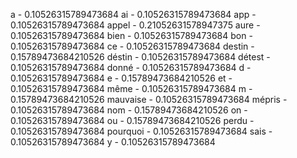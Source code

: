 a - 0.10526315789473684
ai - 0.10526315789473684
app - 0.10526315789473684
appel - 0.21052631578947375
aure - 0.10526315789473684
bien - 0.10526315789473684
bon - 0.10526315789473684
ce - 0.10526315789473684
destin - 0.15789473684210526
déstin - 0.10526315789473684
détest - 0.10526315789473684
donné - 0.10526315789473684
d - 0.10526315789473684
e - 0.15789473684210526
et - 0.10526315789473684
même - 0.10526315789473684
m - 0.15789473684210526
mauvaise - 0.10526315789473684
mépris - 0.10526315789473684
nom - 0.15789473684210526
on - 0.10526315789473684
ou - 0.15789473684210526
perdu - 0.10526315789473684
pourquoi - 0.10526315789473684
sais - 0.10526315789473684
y - 0.10526315789473684